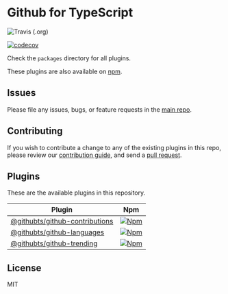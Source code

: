 # Github for TypeScript

![Travis (.org)](https://img.shields.io/travis/gitterapp/githubts)

[![codecov](https://codecov.io/gh/gitterapp/githubts/branch/master/graph/badge.svg)](https://codecov.io/gh/gitterapp/githubts)

Check the `packages` directory for all plugins.

These plugins are also available on
[npm](https://www.npmjs.com/org/githubts).

## Issues

Please file any issues, bugs, or feature requests in the [main
repo](https://github.com/gitterapp/githubts/issues/new).

## Contributing

If you wish to contribute a change to any of the existing plugins in this repo,
please review our [contribution guide](https://github.com/gitterapp/githubts/blob/master/CONTRIBUTING.md),
and send a [pull request](https://github.com/gitterapp/githubts/pulls).

## Plugins
These are the available plugins in this repository.

| Plugin | Npm |
|--------|-----|
| [@githubts/github-contributions](./packages/github-contributions) | [![Npm](https://img.shields.io/npm/v/@githubts/github-contributions)](https://www.npmjs.com/package/@githubts/github-contributions) |
| [@githubts/github-languages](./packages/github-languages) | [![Npm](https://img.shields.io/npm/v/@githubts/github-languages)](https://www.npmjs.com/package/@githubts/github-languages) |
| [@githubts/github-trending](./packages/github-trending) | [![Npm](https://img.shields.io/npm/v/@githubts/github-trending)](https://www.npmjs.com/package/@githubts/github-trending) |

## License

MIT
